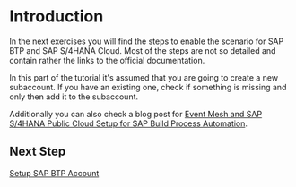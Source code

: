 # Introduction

In the next exercises you will find the steps to enable the scenario for SAP BTP and SAP S/4HANA Cloud. Most of the steps are not so detailed and contain rather the links to the official documentation.

In this part of the tutorial it's assumed that you are going to create a new subaccount. If you have an existing one, check if something is missing and only then add it to the subaccount.

Additionally you can also check a blog post for [Event Mesh and SAP S/4HANA Public Cloud Setup for SAP Build Process Automation](https://community.sap.com/t5/technology-blogs-by-sap/event-mesh-and-sap-s-4hana-public-cloud-setup-for-sap-build-process/ba-p/13791480).

## Next Step

[Setup SAP BTP Account](./btp-account.md)